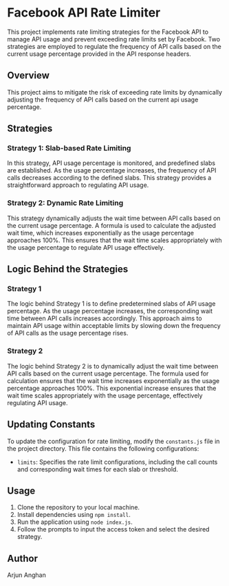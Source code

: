 # Facebook API Rate Limiter

This project implements rate limiting strategies for the Facebook API to manage API usage and prevent exceeding rate limits set by Facebook. Two strategies are employed to regulate the frequency of API calls based on the current usage percentage provided in the API response headers.

## Overview

This project aims to mitigate the risk of exceeding rate limits by dynamically adjusting the frequency of API calls based on the current api usage percentage.

## Strategies

### Strategy 1: Slab-based Rate Limiting

In this strategy, API usage percentage is monitored, and predefined slabs are established. As the usage percentage increases, the frequency of API calls decreases according to the defined slabs. This strategy provides a straightforward approach to regulating API usage.

### Strategy 2: Dynamic Rate Limiting

This strategy dynamically adjusts the wait time between API calls based on the current usage percentage. A formula is used to calculate the adjusted wait time, which increases exponentially as the usage percentage approaches 100%. This ensures that the wait time scales appropriately with the usage percentage to regulate API usage effectively.

## Logic Behind the Strategies

### Strategy 1

The logic behind Strategy 1 is to define predetermined slabs of API usage percentage. As the usage percentage increases, the corresponding wait time between API calls increases accordingly. This approach aims to maintain API usage within acceptable limits by slowing down the frequency of API calls as the usage percentage rises.

### Strategy 2

The logic behind Strategy 2 is to dynamically adjust the wait time between API calls based on the current usage percentage. The formula used for calculation ensures that the wait time increases exponentially as the usage percentage approaches 100%. This exponential increase ensures that the wait time scales appropriately with the usage percentage, effectively regulating API usage.

## Updating Constants

To update the configuration for rate limiting, modify the `constants.js` file in the project directory. This file contains the following configurations:

- `limits`: Specifies the rate limit configurations, including the call counts and corresponding wait times for each slab or threshold.

## Usage

1. Clone the repository to your local machine.
2. Install dependencies using `npm install`.
3. Run the application using `node index.js`.
4. Follow the prompts to input the access token and select the desired strategy.

## Author
Arjun Anghan